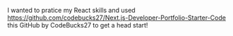 I wanted to pratice my React skills and used https://github.com/codebucks27/Next.js-Developer-Portfolio-Starter-Code this GitHub by CodeBucks27 to get a head start!
